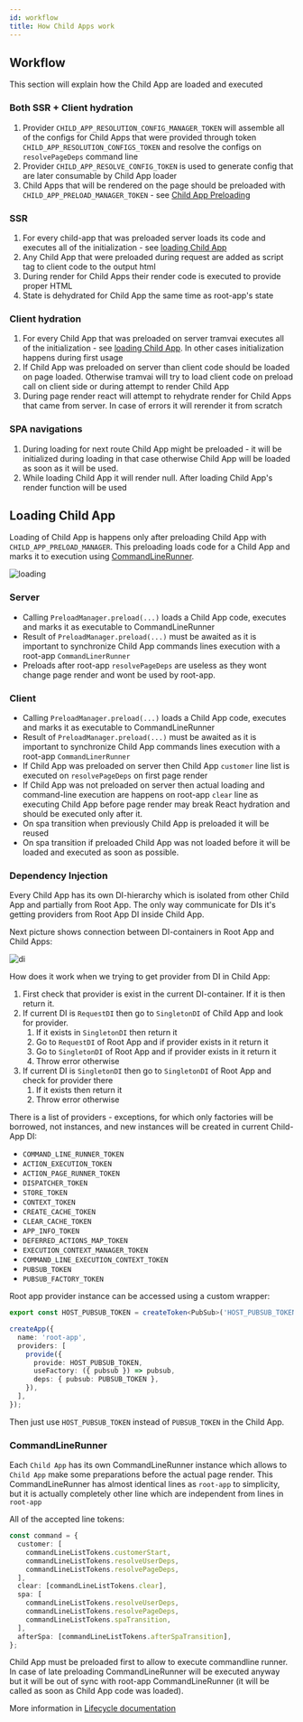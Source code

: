 ```yaml
---
id: workflow
title: How Child Apps work
---
```


## Workflow

This section will explain how the Child App are loaded and executed

### Both SSR + Client hydration

1. Provider `CHILD_APP_RESOLUTION_CONFIG_MANAGER_TOKEN` will assemble all of the configs for Child Apps that were provided through token `CHILD_APP_RESOLUTION_CONFIGS_TOKEN` and resolve the configs on `resolvePageDeps` command line
2. Provider `CHILD_APP_RESOLVE_CONFIG_TOKEN` is used to generate config that are later consumable by Child App loader
3. Child Apps that will be rendered on the page should be preloaded with `CHILD_APP_PRELOAD_MANAGER_TOKEN` - see [Child App Preloading](03-features/015-child-app/010-connect.md#preloading)

### SSR

1. For every child-app that was preloaded server loads its code and executes all of the initialization - see [loading Child App](#loading-child-app)
2. Any Child App that were preloaded during request are added as script tag to client code to the output html
3. During render for Child Apps their render code is executed to provide proper HTML
4. State is dehydrated for Child App the same time as root-app's state

### Client hydration

1. For every Child App that was preloaded on server tramvai executes all of the initialization - see [loading Child App](#loading-child-app). In other cases initialization happens during first usage
2. If Child App was preloaded on server than client code should be loaded on page loaded. Otherwise tramvai will try to load client code on preload call on client side or during attempt to render Child App
3. During page render react will attempt to rehydrate render for Child Apps that came from server. In case of errors it will rerender it from scratch

### SPA navigations

1. During loading for next route Child App might be preloaded - it will be initialized during loading in that case otherwise Child App will be loaded as soon as it will be used.
2. While loading Child App it will render null. After loading Child App's render function will be used

## Loading Child App

Loading of Child App is happens only after preloading Child App with `CHILD_APP_PRELOAD_MANAGER`. This preloading loads code for a Child App and marks it to execution using [CommandLineRunner](#commandlinerunner).

![loading](/img/child-app/loading.drawio.svg)

### Server

- Calling `PreloadManager.preload(...)` loads a Child App code, executes and marks it as executable to CommandLineRunner
- Result of `PreloadManager.preload(...)` must be awaited as it is important to synchronize Child App commands lines execution with a root-app `CommandLinerRunner`
- Preloads after root-app `resolvePageDeps` are useless as they wont change page render and wont be used by root-app.

### Client

- Calling `PreloadManager.preload(...)` loads a Child App code, executes and marks it as executable to CommandLineRunner
- Result of `PreloadManager.preload(...)` must be awaited as it is important to synchronize Child App commands lines execution with a root-app `CommandLinerRunner`
- If Child App was preloaded on server then Child App `customer` line list is executed on `resolvePageDeps` on first page render
- If Child App was not preloaded on server then actual loading and command-line execution are happens on root-app `clear` line as executing Child App before page render may break React hydration and should be executed only after it.
- On spa transition when previously Child App is preloaded it will be reused
- On spa transition if preloaded Child App was not loaded before it will be loaded and executed as soon as possible.

### Dependency Injection

Every Child App has its own DI-hierarchy which is isolated from other Child App and partially from Root App. The only way communicate for DIs it's getting providers from Root App DI inside Child App.

Next picture shows connection between DI-containers in Root App and Child Apps:

![di](/img/child-app/di.drawio.svg)

How does it work when we trying to get provider from DI in Child App:

1. First check that provider is exist in the current DI-container. If it is then return it.
2. If current DI is `RequestDI` then go to `SingletonDI` of Child App and look for provider.
   1. If it exists in `SingletonDI` then return it
   2. Go to `RequestDI` of Root App and if provider exists in it return it
   3. Go to `SingletonDI` of Root App and if provider exists in it return it
   4. Throw error otherwise
3. If current DI is `SingletonDI` then go to `SingletonDI` of Root App and check for provider there
   1. If it exists then return it
   2. Throw error otherwise

There is a list of providers - exceptions, for which only factories will be borrowed, not instances, and new instances will be created in current Child-App DI:

- `COMMAND_LINE_RUNNER_TOKEN`
- `ACTION_EXECUTION_TOKEN`
- `ACTION_PAGE_RUNNER_TOKEN`
- `DISPATCHER_TOKEN`
- `STORE_TOKEN`
- `CONTEXT_TOKEN`
- `CREATE_CACHE_TOKEN`
- `CLEAR_CACHE_TOKEN`
- `APP_INFO_TOKEN`
- `DEFERRED_ACTIONS_MAP_TOKEN`
- `EXECUTION_CONTEXT_MANAGER_TOKEN`
- `COMMAND_LINE_EXECUTION_CONTEXT_TOKEN`
- `PUBSUB_TOKEN`
- `PUBSUB_FACTORY_TOKEN`

Root app provider instance can be accessed using a custom wrapper:

```ts
export const HOST_PUBSUB_TOKEN = createToken<PubSub>('HOST_PUBSUB_TOKEN');

createApp({
  name: 'root-app',
  providers: [
    provide({
      provide: HOST_PUBSUB_TOKEN,
      useFactory: ({ pubsub }) => pubsub,
      deps: { pubsub: PUBSUB_TOKEN },
    }),
  ],
});
```

Then just use `HOST_PUBSUB_TOKEN` instead of `PUBSUB_TOKEN` in the Child App.

### CommandLineRunner

Each `Child App` has its own CommandLineRunner instance which allows to `Child App` make some preparations before the actual page render. This CommandLineRunner has almost identical lines as `root-app` to simplicity, but it is actually completely other line which are independent from lines in `root-app`

All of the accepted line tokens:

```ts
const command = {
  customer: [
    commandLineListTokens.customerStart,
    commandLineListTokens.resolveUserDeps,
    commandLineListTokens.resolvePageDeps,
  ],
  clear: [commandLineListTokens.clear],
  spa: [
    commandLineListTokens.resolveUserDeps,
    commandLineListTokens.resolvePageDeps,
    commandLineListTokens.spaTransition,
  ],
  afterSpa: [commandLineListTokens.afterSpaTransition],
};
```

Child App must be preloaded first to allow to execute commandline runner. In case of late preloading CommandLineRunner will be executed anyway but it will be out of sync with root-app CommandLineRunner (it will be called as soon as Child App code was loaded).

More information in [Lifecycle documentation](03-features/015-child-app/06-lifecycle.md)
